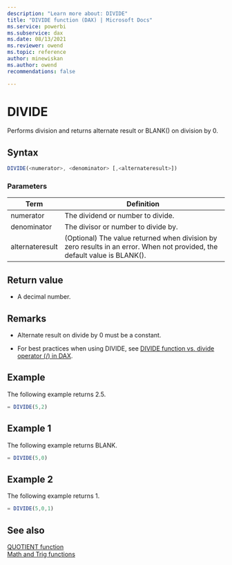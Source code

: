 ```yaml
---
description: "Learn more about: DIVIDE"
title: "DIVIDE function (DAX) | Microsoft Docs"
ms.service: powerbi 
ms.subservice: dax 
ms.date: 08/13/2021
ms.reviewer: owend
ms.topic: reference
author: minewiskan
ms.author: owend 
recommendations: false

---
```

# DIVIDE

Performs division and returns alternate result or BLANK() on division by 0.  
  
## Syntax  
  
```js
DIVIDE(<numerator>, <denominator> [,<alternateresult>])  
```
  
### Parameters  
  
|Term|Definition|  
|--------|--------------|  
|numerator|The dividend or number to divide.|  
|denominator|The divisor or number to divide by.|  
|alternateresult|(Optional) The value returned when division by zero results in an error. When not provided, the default value is BLANK().|  
  
## Return value

- A decimal number.  
  
## Remarks

- Alternate result on divide by 0 must be a constant.  

- For best practices when using DIVIDE, see [DIVIDE function vs. divide operator (/) in DAX](best-practices/dax-divide-function-operator.md).
  
## Example

The following example returns 2.5.  
  
```js
= DIVIDE(5,2)  
```
  
## Example 1

The following example returns BLANK.  
  
```js
= DIVIDE(5,0)  
```
  
## Example 2

The following example returns 1.  
  
```js
= DIVIDE(5,0,1)  
```
  
## See also

[QUOTIENT function](quotient-function-dax.md)  
[Math and Trig functions](math-and-trig-functions-dax.md)  
